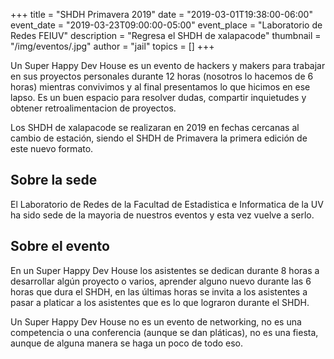 +++
title = "SHDH Primavera 2019"
date = "2019-03-01T19:38:00-06:00"
event_date = "2019-03-23T09:00:00-05:00"
event_place = "Laboratorio de Redes FEIUV"
description = "Regresa el SHDH de xalapacode"
thumbnail = "/img/eventos/.jpg"
author = "jail"
topics = []
+++

Un Super Happy Dev House es un evento de hackers y makers para trabajar en sus proyectos personales durante 12 horas (nosotros lo hacemos de 6 horas) mientras convivimos y al final presentamos lo que hicimos en ese lapso. Es un buen espacio para resolver dudas, compartir inquietudes y obtener retroalimentacion de proyectos.

Los SHDH de xalapacode se realizaran en 2019 en fechas cercanas al cambio de estación, siendo el SHDH de Primavera la primera edición de este nuevo formato.

## Sobre la sede
El Laboratorio de Redes de la Facultad de Estadistica e Informatica de la UV ha sido sede de la mayoria de nuestros eventos y esta vez vuelve a serlo.

## Sobre el evento
En un Super Happy Dev House los asistentes se dedican durante 8 horas a desarrollar algún proyecto o varios, aprender alguno nuevo durante las 6 horas que dura el SHDH, en las últimas horas se invita a los asistentes a pasar a platicar a los asistentes que es lo que lograron durante el SHDH.

Un Super Happy Dev House no es un evento de networking, no es una competencia o una conferencia (aunque se dan pláticas), no es una fiesta, aunque de alguna manera se haga un poco de todo eso.
